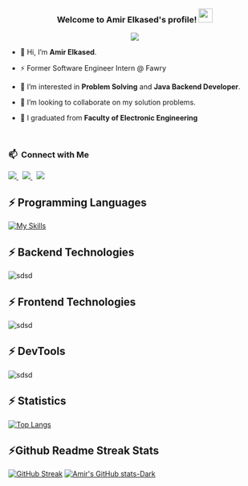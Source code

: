 <!-- Header -->
<h3 align="center">
  Welcome to Amir Elkased's profile!
  <img src="https://media.giphy.com/media/hvRJCLFzcasrR4ia7z/giphy.gif" width="28">
</h3>
<p align="center"> 
<a href="https://komarev.com/ghpvc/?username=amirelkased&style=for-the-badge">
    <img src="https://komarev.com/ghpvc/?username=amirelkased&style=for-the-badge">
</a>
<!--
<p align="center">
  <a href="https://github.com/DenverCoder1/readme-typing-svg"><img src="https://readme-typing-svg.herokuapp.com/?lines=Java%20Software%20Engineer%20Intern%20%40%20Fawry;Java%20Instructor%20ex.%20GDSC%20Al%20Azhar&font=Fira%20Code&center=true&width=500&height=45&color=f75c7e&vCenter=true&size=22"></a>
</p> 
 -->
<!-- Info -->

- 👋 Hi, I’m **Amir Elkased**.

- ⚡ Former Software Engineer Intern @ Fawry 

- 👀 I’m interested in **Problem Solving** and **Java Backend Developer**. 

- 💞️ I’m looking to collaborate on my solution problems.

- 🔭 I graduated from **Faculty of Electronic Engineering**

<br>

<!-- Contact Details -->

### 📫 &nbsp;Connect with Me

<div align="left">
  <a href="mailto:amirelkased.dev@gmail.com" target="_blank" rel="noreferrer"> <img src="https://img.shields.io/badge/E&#8209;mail-D14836?style=for-the-badge&logo=gmail&logoColor=white" /> </a>
  &nbsp;
  <a href="https://www.linkedin.com/in/amirelkased" target="_blank" rel="noreferrer"> <img src="https://img.shields.io/badge/Amir Elkased-0077B5?style=for-the-badge&logo=linkedin&logoColor=white" /> </a>
  &nbsp;
  <a href="https://leetcode.com/amirelkased" target="_blank" rel="noreferrer"> <img  src="https://img.shields.io/badge/Amir Elkased-FFA116?style=for-the-badge&logo=LeetCode&logoColor=black" /> </a>
<br>

<!-- Tech and tool stack -->
⚡️ Programming Languages
------

[![My Skills](https://skillicons.dev/icons?i=java,js,py,cpp&perline=15)](https://skillicons.dev)

⚡️ Backend Technologies
------

![sdsd](https://skillicons.dev/icons?i=spring,hibernate,redis,mysql,docker,rabbitmq&perline=12)

⚡️ Frontend Technologies
------

![sdsd](https://skillicons.dev/icons?i=html,css,js,angular,ts&perline=12)


⚡️ DevTools
------

![sdsd](https://skillicons.dev/icons?i=postman,git,github,maven,linux,idea,md,npm,regex,vscode&perline=12)

⚡️ Statistics
------

 [![Top Langs](https://github-readme-stats.vercel.app/api/top-langs/?username=amirelkased&langs_count=10&show_icons=true&locale=en&layout=compact&theme=radical&hide_progress=true)](https://github.com/anuraghazra/github-readme-stats)

⚡Github Readme Streak Stats
------

[![GitHub Streak](https://streak-stats.demolab.com/?user=amirelkased&theme=github-dark)](https://git.io/streak-stats)
[![Amir's GitHub stats-Dark](https://github-readme-stats.vercel.app/api?username=amirelkased&show_icons=true&theme=dark#gh-dark-mode-only)](https://github.com/amirelkased/github-readme-stats#gh-dark-mode-only)
